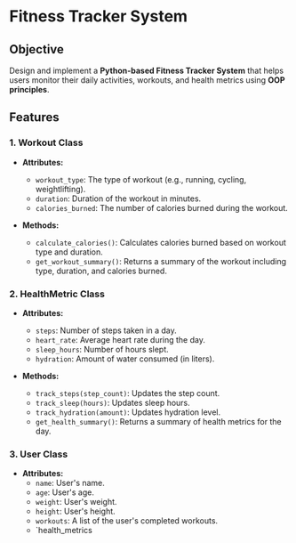 # Fitness Tracker System

## Objective

Design and implement a **Python-based Fitness Tracker System** that helps users monitor their daily activities, workouts, and health metrics using **OOP principles**.

## Features

### 1. Workout Class

- **Attributes:**

  - `workout_type`: The type of workout (e.g., running, cycling, weightlifting).
  - `duration`: Duration of the workout in minutes.
  - `calories_burned`: The number of calories burned during the workout.

- **Methods:**
  - `calculate_calories()`: Calculates calories burned based on workout type and duration.
  - `get_workout_summary()`: Returns a summary of the workout including type, duration, and calories burned.

### 2. HealthMetric Class

- **Attributes:**

  - `steps`: Number of steps taken in a day.
  - `heart_rate`: Average heart rate during the day.
  - `sleep_hours`: Number of hours slept.
  - `hydration`: Amount of water consumed (in liters).

- **Methods:**
  - `track_steps(step_count)`: Updates the step count.
  - `track_sleep(hours)`: Updates sleep hours.
  - `track_hydration(amount)`: Updates hydration level.
  - `get_health_summary()`: Returns a summary of health metrics for the day.

### 3. User Class

- **Attributes:**
  - `name`: User's name.
  - `age`: User's age.
  - `weight`: User's weight.
  - `height`: User's height.
  - `workouts`: A list of the user's completed workouts.
  - `health_metrics
